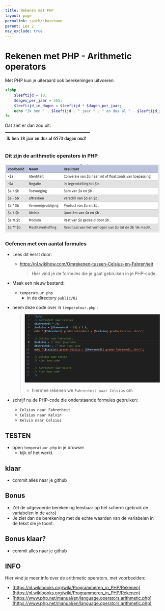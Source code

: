 ```yaml
---
title: Rekenen met PHP
layout: page
permalink: :path/:basename
parent: Les 2
nav_exclude: true
---
```


# Rekenen met PHP - Arithmetic operators

Met PHP kun je uiteraard ook berekeningen uitvoeren.

```php
<?php
    $leeftijd = 18;
    $dagen_per_jaar = 365;
    $leeftijd_in_dagen = $leeftijd * $dagen_per_jaar;
    echo "Ik ben " . $leeftijd . " jaar " . " en dus al " . $leeftijd_in_dagen . " dagen oud!"; 
?>
```

Dat ziet er dan zou uit:

![Voorbeeld](img/voorbeeld.png)

### Dit zijn de arithmetic operators in PHP


![Arithmetic operators](img/arithmic-operators.png)


### Oefenen met een aantal formules


- Lees dit eerst door:
    - https://nl.wikihow.com/Omrekenen-tussen-Celsius-en-Fahrenheit
        > Hier vind je de formules die je gaat gebruiken in je PHP-code.

- Maak een nieuw bestand:
    - `temperatuur.php` 
        - in de directory `public/02`

- neem deze code over in `temperatuur.php` :    
    > ![](img/voorbeeldrekenen.PNG)
    > - hiermee rekenen we `Fahrenheit naar Celsius` om

- schrijf nu de PHP-code die onderstaande formules gebruiken:

    - `Celsius naar Fahrenheit`
    - `Celsius naar Kelvin`
    - `Kelvin naar Celsius`

## TESTEN
- open `temperatuur.php`  in je browser
    - kijk of het werkt.

## klaar
- commit alles naar je github


## Bonus

- Zet de uitgevoerde berekening leesbaar op het scherm (gebruik de variabelen in de `echo`)
- Je ziet dan de berekening met de echte waarden van de variabelen in de tekst die je toont. 

## Bonus klaar?
- commit alles naar je github



## INFO

Hier vind je meer info over de arithmetic operators, met voorbeelden:

- [https://nl.wikibooks.org/wiki/Programmeren_in_PHP/Rekenen](https://nl.wikibooks.org/wiki/Programmeren_in_PHP/Rekenen)
- [https://www.php.net/manual/en/language.operators.arithmetic.php](https://www.php.net/manual/en/language.operators.arithmetic.php)


